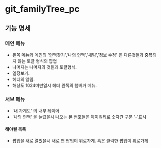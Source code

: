 # git_familyTree_pc

## 기능 명세

### 메인 메뉴
- 왼쪽 메뉴와 메인의 '인맥찾기','나의 인맥','채팅','정보 수정' 은 다른것들과 중복되지 않는 토글 형식의 팝업
- 나머지는 나머지의 것들과 토글형식. 
- 일정보기.
- 헤더의 알림.
- 해상도 1024미만일시 헤더 왼쪽의 햄버거 메뉴. 

### 서브 메뉴
- '내 가계도' 의 내부 레이어
- '나의 인맥' 을 눌렀을시 나오는 폰 번호들은 제이쿼리로 숫자간 구분 '-'표시 

#### 해야될 목록
- 팝업을 새로 열었을시 새로 연 팝업이 위로가게. 혹은 클릭한 팝업이 위로가게
